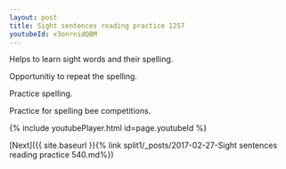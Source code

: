 ```yaml
---
layout: post
title: Sight sentences reading practice 1257
youtubeId: x3onrnidQBM
---
```

 
 
Helps to learn sight words and their spelling.

Opportunitiy to repeat the spelling. 

Practice spelling. 
 
Practice for spelling bee competitions. 
 
{% include youtubePlayer.html id=page.youtubeId %}
 
 

[Next]({{ site.baseurl }}{% link  split1/_posts/2017-02-27-Sight sentences reading practice 540.md%})
 
